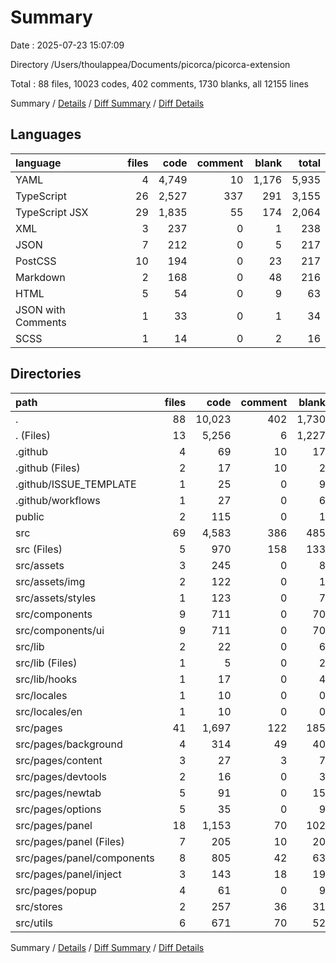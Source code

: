 # Summary

Date : 2025-07-23 15:07:09

Directory /Users/thoulappea/Documents/picorca/picorca-extension

Total : 88 files,  10023 codes, 402 comments, 1730 blanks, all 12155 lines

Summary / [Details](details.md) / [Diff Summary](diff.md) / [Diff Details](diff-details.md)

## Languages
| language | files | code | comment | blank | total |
| :--- | ---: | ---: | ---: | ---: | ---: |
| YAML | 4 | 4,749 | 10 | 1,176 | 5,935 |
| TypeScript | 26 | 2,527 | 337 | 291 | 3,155 |
| TypeScript JSX | 29 | 1,835 | 55 | 174 | 2,064 |
| XML | 3 | 237 | 0 | 1 | 238 |
| JSON | 7 | 212 | 0 | 5 | 217 |
| PostCSS | 10 | 194 | 0 | 23 | 217 |
| Markdown | 2 | 168 | 0 | 48 | 216 |
| HTML | 5 | 54 | 0 | 9 | 63 |
| JSON with Comments | 1 | 33 | 0 | 1 | 34 |
| SCSS | 1 | 14 | 0 | 2 | 16 |

## Directories
| path | files | code | comment | blank | total |
| :--- | ---: | ---: | ---: | ---: | ---: |
| . | 88 | 10,023 | 402 | 1,730 | 12,155 |
| . (Files) | 13 | 5,256 | 6 | 1,227 | 6,489 |
| .github | 4 | 69 | 10 | 17 | 96 |
| .github (Files) | 2 | 17 | 10 | 2 | 29 |
| .github/ISSUE_TEMPLATE | 1 | 25 | 0 | 9 | 34 |
| .github/workflows | 1 | 27 | 0 | 6 | 33 |
| public | 2 | 115 | 0 | 1 | 116 |
| src | 69 | 4,583 | 386 | 485 | 5,454 |
| src (Files) | 5 | 970 | 158 | 133 | 1,261 |
| src/assets | 3 | 245 | 0 | 8 | 253 |
| src/assets/img | 2 | 122 | 0 | 1 | 123 |
| src/assets/styles | 1 | 123 | 0 | 7 | 130 |
| src/components | 9 | 711 | 0 | 70 | 781 |
| src/components/ui | 9 | 711 | 0 | 70 | 781 |
| src/lib | 2 | 22 | 0 | 6 | 28 |
| src/lib (Files) | 1 | 5 | 0 | 2 | 7 |
| src/lib/hooks | 1 | 17 | 0 | 4 | 21 |
| src/locales | 1 | 10 | 0 | 0 | 10 |
| src/locales/en | 1 | 10 | 0 | 0 | 10 |
| src/pages | 41 | 1,697 | 122 | 185 | 2,004 |
| src/pages/background | 4 | 314 | 49 | 40 | 403 |
| src/pages/content | 3 | 27 | 3 | 7 | 37 |
| src/pages/devtools | 2 | 16 | 0 | 3 | 19 |
| src/pages/newtab | 5 | 91 | 0 | 15 | 106 |
| src/pages/options | 5 | 35 | 0 | 9 | 44 |
| src/pages/panel | 18 | 1,153 | 70 | 102 | 1,325 |
| src/pages/panel (Files) | 7 | 205 | 10 | 20 | 235 |
| src/pages/panel/components | 8 | 805 | 42 | 63 | 910 |
| src/pages/panel/inject | 3 | 143 | 18 | 19 | 180 |
| src/pages/popup | 4 | 61 | 0 | 9 | 70 |
| src/stores | 2 | 257 | 36 | 31 | 324 |
| src/utils | 6 | 671 | 70 | 52 | 793 |

Summary / [Details](details.md) / [Diff Summary](diff.md) / [Diff Details](diff-details.md)